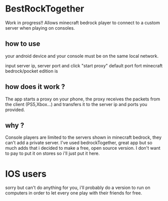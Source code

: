 # BestRockTogether
Work in progress!! 
Allows minecraft bedrock player to connect to a custom server when playing on consoles.

## how to use 
your android device and your console must be on the same local network.

input server ip, server port and click "start proxy"
default port fort minecraft bedrock/pocket edition is 

## how does it work ?

The app starts a proxy on your phone, the proxy receives the packets from the client (PS5,Xbox...) and transfers it to the server ip and ports you provided.

## why ?
Console players are limited to the servers shown in minecraft bedrock, they can't add a private server.
I've used bedrockTogether, great app but so much adds that i decided to make a free, open source version. 
I don't want to pay to put it on stores so i'll just put it here. 

# IOS users
sorry but can't do anything for you, i'll probably do a version to run on computers in order to let every one play with their friends for free.
